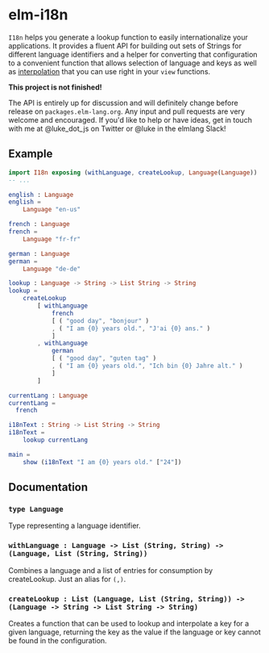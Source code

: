 # elm-i18n
`I18n` helps you generate a lookup function to easily internationalize your
applications. It provides a fluent API for building out sets of Strings for
different language identifiers and a helper for converting that configuration to
a convenient function that allows selection of language and keys as well as
[interpolation](https://github.com/lukewestby/elm-string-interpolate) that you
can use right in your `view` functions.

**This project is not finished!**

The API is entirely up for discussion and will definitely change before release
on `packages.elm-lang.org`. Any input and pull requests are very welcome and
encouraged. If you'd like to help or have ideas, get in touch with me at
@luke_dot_js on Twitter or @luke in the elmlang Slack!

## Example
```elm
import I18n exposing (withLanguage, createLookup, Language(Language))
-- ...

english : Language
english =
    Language "en-us"

french : Language
french =
    Language "fr-fr"

german : Language
german =
    Language "de-de"

lookup : Language -> String -> List String -> String
lookup =
    createLookup
        [ withLanguage
            french
            [ ( "good day", "bonjour" )
            , ( "I am {0} years old.", "J'ai {0} ans." )
            ]
        , withLanguage
            german
            [ ( "good day", "guten tag" )
            , ( "I am {0} years old.", "Ich bin {0} Jahre alt." )
            ]
        ]

currentLang : Language
currentLang =
  french

i18nText : String -> List String -> String
i18nText =
    lookup currentLang

main =
    show (i18nText "I am {0} years old." ["24"])
```


## Documentation

### `type Language`
Type representing a language identifier.

### `withLanguage : Language -> List (String, String) -> (Language, List (String, String))`
Combines a language and a list of entries for consumption by createLookup. Just
an alias for `(,)`.

### `createLookup : List (Language, List (String, String)) -> (Language -> String -> List String -> String)`
Creates a function that can be used to lookup and interpolate a key for a given
language, returning the key as the value if the language or key cannot be found
in the configuration.
